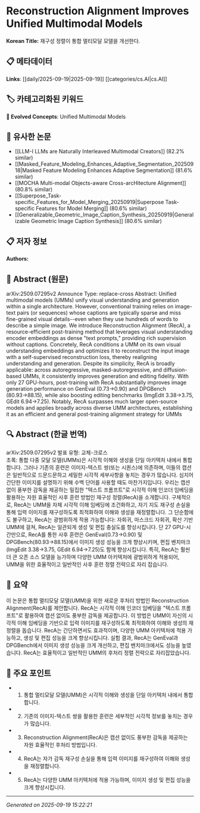 
# Reconstruction Alignment Improves Unified Multimodal Models

**Korean Title:** 재구성 정렬이 통합 멀티모달 모델을 개선한다.

## 📋 메타데이터

**Links**: [[daily/2025-09-19|2025-09-19]] [[categories/cs.AI|cs.AI]]

## 🏷️ 카테고리화된 키워드
**🚀 Evolved Concepts**: Unified Multimodal Models

## 🔗 유사한 논문
- [[LLM-I LLMs are Naturally Interleaved Multimodal Creators]] (82.2% similar)
- [[Masked_Feature_Modeling_Enhances_Adaptive_Segmentation_20250918|Masked Feature Modeling Enhances Adaptive Segmentation]] (81.6% similar)
- [[MOCHA Multi-modal Objects-aware Cross-arcHitecture Alignment]] (80.8% similar)
- [[Superpose_Task-specific_Features_for_Model_Merging_20250919|Superpose Task-specific Features for Model Merging]] (80.6% similar)
- [[Generalizable_Geometric_Image_Caption_Synthesis_20250919|Generalizable Geometric Image Caption Synthesis]] (80.6% similar)

## 📋 저자 정보

**Authors:** 

## 📄 Abstract (원문)

arXiv:2509.07295v2 Announce Type: replace-cross 
Abstract: Unified multimodal models (UMMs) unify visual understanding and generation within a single architecture. However, conventional training relies on image-text pairs (or sequences) whose captions are typically sparse and miss fine-grained visual details--even when they use hundreds of words to describe a simple image. We introduce Reconstruction Alignment (RecA), a resource-efficient post-training method that leverages visual understanding encoder embeddings as dense "text prompts," providing rich supervision without captions. Concretely, RecA conditions a UMM on its own visual understanding embeddings and optimizes it to reconstruct the input image with a self-supervised reconstruction loss, thereby realigning understanding and generation. Despite its simplicity, RecA is broadly applicable: across autoregressive, masked-autoregressive, and diffusion-based UMMs, it consistently improves generation and editing fidelity. With only 27 GPU-hours, post-training with RecA substantially improves image generation performance on GenEval (0.73$\rightarrow$0.90) and DPGBench (80.93$\rightarrow$88.15), while also boosting editing benchmarks (ImgEdit 3.38$\rightarrow$3.75, GEdit 6.94$\rightarrow$7.25). Notably, RecA surpasses much larger open-source models and applies broadly across diverse UMM architectures, establishing it as an efficient and general post-training alignment strategy for UMMs

## 🔍 Abstract (한글 번역)

arXiv:2509.07295v2 발표 유형: 교체-크로스  
초록: 통합 다중 모달 모델(UMMs)은 시각적 이해와 생성을 단일 아키텍처 내에서 통합합니다. 그러나 기존의 훈련은 이미지-텍스트 쌍(또는 시퀀스)에 의존하며, 이들의 캡션은 일반적으로 드문드문하고 세밀한 시각적 세부사항을 놓치는 경우가 많습니다. 심지어 간단한 이미지를 설명하기 위해 수백 단어를 사용할 때도 마찬가지입니다. 우리는 캡션 없이 풍부한 감독을 제공하는 밀집한 "텍스트 프롬프트"로 시각적 이해 인코더 임베딩을 활용하는 자원 효율적인 사후 훈련 방법인 재구성 정렬(RecA)을 소개합니다. 구체적으로, RecA는 UMM을 자체 시각적 이해 임베딩에 조건화하고, 자기 지도 재구성 손실을 통해 입력 이미지를 재구성하도록 최적화하여 이해와 생성을 재정렬합니다. 그 단순함에도 불구하고, RecA는 광범위하게 적용 가능합니다: 자회귀, 마스크드 자회귀, 확산 기반 UMM에 걸쳐, RecA는 일관되게 생성 및 편집 충실도를 향상시킵니다. 단 27 GPU-시간만으로, RecA를 통한 사후 훈련은 GenEval(0.73→0.90) 및 DPGBench(80.93→88.15)에서 이미지 생성 성능을 크게 향상시키며, 편집 벤치마크(ImgEdit 3.38→3.75, GEdit 6.94→7.25)도 함께 향상시킵니다. 특히, RecA는 훨씬 더 큰 오픈 소스 모델을 능가하며 다양한 UMM 아키텍처에 광범위하게 적용되어, UMM을 위한 효율적이고 일반적인 사후 훈련 정렬 전략으로 자리 잡습니다.

## 📝 요약

이 논문은 통합 멀티모달 모델(UMM)을 위한 새로운 후처리 방법인 Reconstruction Alignment(RecA)를 제안합니다. RecA는 시각적 이해 인코더 임베딩을 "텍스트 프롬프트"로 활용하여 캡션 없이도 풍부한 감독을 제공합니다. 이 방법은 UMM이 자신의 시각적 이해 임베딩을 기반으로 입력 이미지를 재구성하도록 최적화하여 이해와 생성의 재정렬을 돕습니다. RecA는 간단하면서도 효과적이며, 다양한 UMM 아키텍처에 적용 가능하고, 생성 및 편집 성능을 크게 향상시킵니다. 실험 결과, RecA는 GenEval과 DPGBench에서 이미지 생성 성능을 크게 개선하고, 편집 벤치마크에서도 성능을 높였습니다. RecA는 효율적이고 일반적인 UMM의 후처리 정렬 전략으로 자리잡았습니다.

## 🎯 주요 포인트

- 1. 통합 멀티모달 모델(UMM)은 시각적 이해와 생성을 단일 아키텍처 내에서 통합합니다.

- 2. 기존의 이미지-텍스트 쌍을 활용한 훈련은 세부적인 시각적 정보를 놓치는 경우가 많습니다.

- 3. Reconstruction Alignment(RecA)은 캡션 없이도 풍부한 감독을 제공하는 자원 효율적인 후처리 방법입니다.

- 4. RecA는 자가 감독 재구성 손실을 통해 입력 이미지를 재구성하여 이해와 생성을 재정렬합니다.

- 5. RecA는 다양한 UMM 아키텍처에 적용 가능하며, 이미지 생성 및 편집 성능을 크게 향상시킵니다.

---

*Generated on 2025-09-19 15:22:21*